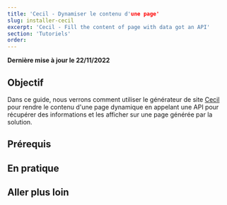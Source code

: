 ```yaml
---
title: 'Cecil - Dynamiser le contenu d'une page'
slug: installer-cecil
excerpt: 'Cecil - Fill the content of page with data got an API'
section: 'Tutoriels'
order: 
---
```


**Dernière mise à jour le 22/11/2022**

## Objectif

Dans ce guide, nous verrons comment utiliser le générateur de site [Cecil]() pour rendre le contenu d'une page dynamique en appelant une API pour récupérer des informations et les afficher sur une page générée par la solution.

## Prérequis

## En pratique

## Aller plus loin
